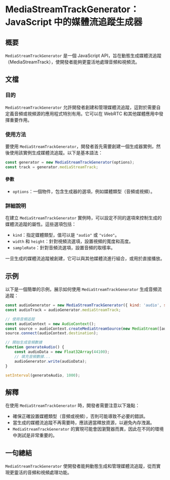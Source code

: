 <!--
Meta Description: # MediaStreamTrackGenerator：JavaScript 中的媒體流追蹤生成器 ## 概要 `MediaStreamTrackGenerator` 是一個 JavaScript API，旨在動態生成媒體流追蹤（MediaStreamTrack），使開發者能夠更靈活地處理音頻和視頻...
Meta Keywords: mediastreamtrackgenerator, const, new, javascript, audiocontext
-->

# MediaStreamTrackGenerator：JavaScript 中的媒體流追蹤生成器

## 概要
`MediaStreamTrackGenerator` 是一個 JavaScript API，旨在動態生成媒體流追蹤（MediaStreamTrack），使開發者能夠更靈活地處理音頻和視頻流。

## 文檔
### 目的
`MediaStreamTrackGenerator` 允許開發者創建和管理媒體流追蹤，這對於需要自定義音頻或視頻源的應用程式特別有用。它可以在 WebRTC 和其他媒體應用中發揮重要作用。

### 使用方法
要使用 `MediaStreamTrackGenerator`，開發者首先需要創建一個生成器實例，然後使用該實例生成媒體流追蹤。以下是基本語法：

```javascript
const generator = new MediaStreamTrackGenerator(options);
const track = generator.mediaStreamTrack;
```

#### 參數
- `options`：一個物件，包含生成器的選項，例如媒體類型（音頻或視頻）。

### 詳細說明
在建立 `MediaStreamTrackGenerator` 實例時，可以設定不同的選項來控制生成的媒體流追蹤的屬性。這些選項包括：
- `kind`：指定媒體類型，值可以是 `"audio"` 或 `"video"`。
- `width` 和 `height`：針對視頻流選項，設置視頻的寬度和高度。
- `sampleRate`：針對音頻流選項，設置音頻的取樣率。

一旦生成的媒體流追蹤被創建，它可以與其他媒體流進行組合，或用於直接播放。

## 示例
以下是一個簡單的示例，展示如何使用 `MediaStreamTrackGenerator` 生成音頻流追蹤：

```javascript
const audioGenerator = new MediaStreamTrackGenerator({ kind: 'audio', sampleRate: 44100 });
const audioTrack = audioGenerator.mediaStreamTrack;

// 使用音頻追蹤
const audioContext = new AudioContext();
const source = audioContext.createMediaStreamSource(new MediaStream([audioTrack]));
source.connect(audioContext.destination);

// 開始生成音頻數據
function generateAudio() {
    const audioData = new Float32Array(44100);
    // 填充音頻數據...
    audioGenerator.write(audioData);
}

setInterval(generateAudio, 1000);
```

## 解釋
在使用 `MediaStreamTrackGenerator` 時，開發者需要注意以下幾點：
- 確保正確設置媒體類型（音頻或視頻），否則可能導致不必要的錯誤。
- 當生成的媒體流追蹤不再需要時，應該適當釋放資源，以避免內存洩漏。
- `MediaStreamTrackGenerator` 的實現可能會因瀏覽器而異，因此在不同的環境中測試是非常重要的。

## 一句總結
`MediaStreamTrackGenerator` 使開發者能夠動態生成和管理媒體流追蹤，從而實現更靈活的音頻和視頻處理功能。